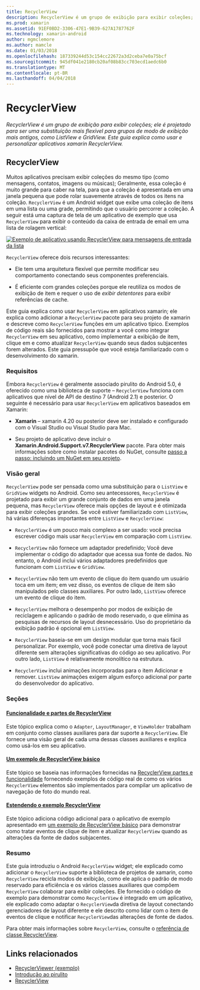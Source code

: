 ```yaml
---
title: RecyclerView
description: RecyclerView é um grupo de exibição para exibir coleções; ele é projetado para ser uma substituição mais flexível para grupos de modo de exibição mais antigos, como ListView e GridView.  Este guia explica como usar e personalizar aplicativos xamarin RecyclerView.
ms.prod: xamarin
ms.assetid: 91EF0BD2-3306-47E1-9B39-627A1787762F
ms.technology: xamarin-android
author: mgmclemore
ms.author: mamcle
ms.date: 01/03/2018
ms.openlocfilehash: 187339244d53c154cc22672a3d2ceba7e0a75bcf
ms.sourcegitcommit: 945df041e2180cb20af08b83cc703ecd1aedc6b0
ms.translationtype: MT
ms.contentlocale: pt-BR
ms.lasthandoff: 04/04/2018
---
```

# <a name="recyclerview"></a>RecyclerView

_RecyclerView é um grupo de exibição para exibir coleções; ele é projetado para ser uma substituição mais flexível para grupos de modo de exibição mais antigos, como ListView e GridView.  Este guia explica como usar e personalizar aplicativos xamarin RecyclerView._

## <a name="recyclerview"></a>RecyclerView

Muitos aplicativos precisam exibir coleções do mesmo tipo (como mensagens, contatos, imagens ou músicas); Geralmente, essa coleção é muito grande para caber na tela, para que a coleção é apresentada em uma janela pequena que pode rolar suavemente através de todos os itens na coleção.
`RecyclerView` é um Android widget que exibe uma coleção de itens em uma lista ou uma grade, permitindo que o usuário percorrer a coleção. A seguir está uma captura de tela de um aplicativo de exemplo que usa `RecyclerView` para exibir o conteúdo da caixa de entrada de email em uma lista de rolagem vertical:

[![Exemplo de aplicativo usando RecyclerView para mensagens de entrada da lista](images/01-recyclerview-example-sml.png)](images/01-recyclerview-example.png#lightbox)

`RecyclerView` oferece dois recursos interessantes:

-  Ele tem uma arquitetura flexível que permite modificar seu comportamento conectando seus componentes preferenciais.

-  É eficiente com grandes coleções porque ele reutiliza os modos de exibição de item e requer o uso de *exibir detentores* para exibir referências de cache.

Este guia explica como usar `RecyclerView` em aplicativos xamarin; ele explica como adicionar a `RecyclerView` pacote para seu projeto de xamarin e descreve como `RecyclerView` funções em um aplicativo típico. Exemplos de código reais são fornecidos para mostrar a você como integrar `RecyclerView` em seu aplicativo, como implementar a exibição de item, clique em e como atualizar `RecyclerView` quando seus dados subjacentes forem alterados. Este guia pressupõe que você esteja familiarizado com o desenvolvimento do xamarin.


### <a name="requirements"></a>Requisitos

Embora `RecyclerView` é geralmente associado pirulito do Android 5.0, é oferecido como uma biblioteca de suporte &ndash; `RecyclerView` funciona com aplicativos que nível de API de destino 7 (Android 2.1) e posterior. O seguinte é necessário para usar `RecyclerView` em aplicativos baseados em Xamarin:

-  **Xamarin** &ndash; xamarin 4.20 ou posterior deve ser instalado e configurado com o Visual Studio ou Visual Studio para Mac.

-  Seu projeto de aplicativo deve incluir o **Xamarin.Android.Support.v7.RecyclerView** pacote. Para obter mais informações sobre como instalar pacotes do NuGet, consulte [passo a passo: incluindo um NuGet em seu projeto](https://docs.microsoft.com/visualstudio/mac/nuget-walkthrough).


### <a name="overview"></a>Visão geral

`RecyclerView` pode ser pensada como uma substituição para o `ListView` e `GridView` widgets no Android. Como seu antecessores, `RecyclerView` é projetado para exibir um grande conjunto de dados em uma janela pequena, mas `RecyclerView` oferece mais opções de layout e é otimizada para exibir coleções grandes. Se você estiver familiarizado com `ListView`, há várias diferenças importantes entre `ListView` e `RecyclerView`:

-   `RecyclerView` é um pouco mais complexo a ser usado: você precisa escrever código mais usar `RecyclerView` em comparação com `ListView`.

-   `RecyclerView` não fornece um adaptador predefinido; Você deve implementar o código do adaptador que acessa sua fonte de dados. No entanto, o Android inclui vários adaptadores predefinidos que funcionam com `ListView` e `GridView`.

-   `RecyclerView` não tem um evento de clique do item quando um usuário toca em um item; em vez disso, os eventos de clique de item são manipulados pelo classes auxiliares. Por outro lado, `ListView` oferece um evento de clique do item.

-   `RecyclerView` melhora o desempenho por modos de exibição de reciclagem e aplicando o padrão de modo reservado, o que elimina as pesquisas de recursos de layout desnecessário. Uso do proprietário da exibição padrão é opcional em `ListView`.

-   `RecyclerView` baseia-se em um design modular que torna mais fácil personalizar. Por exemplo, você pode conectar uma diretiva de layout diferente sem alterações significativas do código ao seu aplicativo.
    Por outro lado, `ListView` é relativamente monolítico na estrutura.

-   `RecyclerView` inclui animações incorporadas para o item Adicionar e remover. `ListView` animações exigem algum esforço adicional por parte do desenvolvedor do aplicativo.


### <a name="sections"></a>Seções

#### <a name="recyclerview-parts-and-functionalityandroiduser-interfacelayoutsrecycler-viewparts-and-functionalitymd"></a>[Funcionalidade e partes de RecyclerView](~/android/user-interface/layouts/recycler-view/parts-and-functionality.md)

Este tópico explica como o `Adapter`, `LayoutManager`, e `ViewHolder` trabalham em conjunto como classes auxiliares para dar suporte a `RecyclerView`.
Ele fornece uma visão geral de cada uma dessas classes auxiliares e explica como usá-los em seu aplicativo.

#### <a name="a-basic-recyclerview-exampleandroiduser-interfacelayoutsrecycler-viewrecyclerview-examplemd"></a>[Um exemplo de RecyclerView básico](~/android/user-interface/layouts/recycler-view/recyclerview-example.md)

Este tópico se baseia nas informações fornecidas na [RecyclerView partes e funcionalidade](~/android/user-interface/layouts/recycler-view/parts-and-functionality.md) fornecendo exemplos de código real de como os vários `RecyclerView` elementos são implementados para compilar um aplicativo de navegação de foto do mundo real.

#### <a name="extending-the-recyclerview-exampleandroiduser-interfacelayoutsrecycler-viewextending-the-examplemd"></a>[Estendendo o exemplo RecyclerView](~/android/user-interface/layouts/recycler-view/extending-the-example.md)

Este tópico adiciona código adicional para o aplicativo de exemplo apresentado em [um exemplo de RecyclerView básico](~/android/user-interface/layouts/recycler-view/recyclerview-example.md) para demonstrar como tratar eventos de clique de item e atualizar `RecyclerView` quando as alterações da fonte de dados subjacentes.


### <a name="summary"></a>Resumo

Este guia introduziu o Android `RecyclerView` widget; ele explicado como adicionar o `RecyclerView` suporte a biblioteca de projetos de xamarin, como `RecyclerView` recicla modos de exibição, como ele aplica o padrão de modo reservado para eficiência e os vários classes auxiliares que compõem `RecyclerView` colaborar para exibir coleções. Ele fornecido o código de exemplo para demonstrar como `RecyclerView` é integrado em um aplicativo, ele explicado como adaptar o `RecyclerView`da diretiva de layout conectando gerenciadores de layout diferente e ele descrito como lidar com o item de eventos de clique e notificar `RecyclerView`das alterações de fonte de dados.

Para obter mais informações sobre `RecyclerView`, consulte o [referência de classe RecyclerView](https://developer.android.com/reference/android/support/v7/widget/RecyclerView.html).


## <a name="related-links"></a>Links relacionados

- [RecyclerViewer (exemplo)](https://developer.xamarin.com/samples/monodroid/android5.0/RecyclerViewer)
- [Introdução ao pirulito](~/android/platform/lollipop.md)
- [RecyclerView](https://developer.android.com/reference/android/support/v7/widget/RecyclerView.html)
